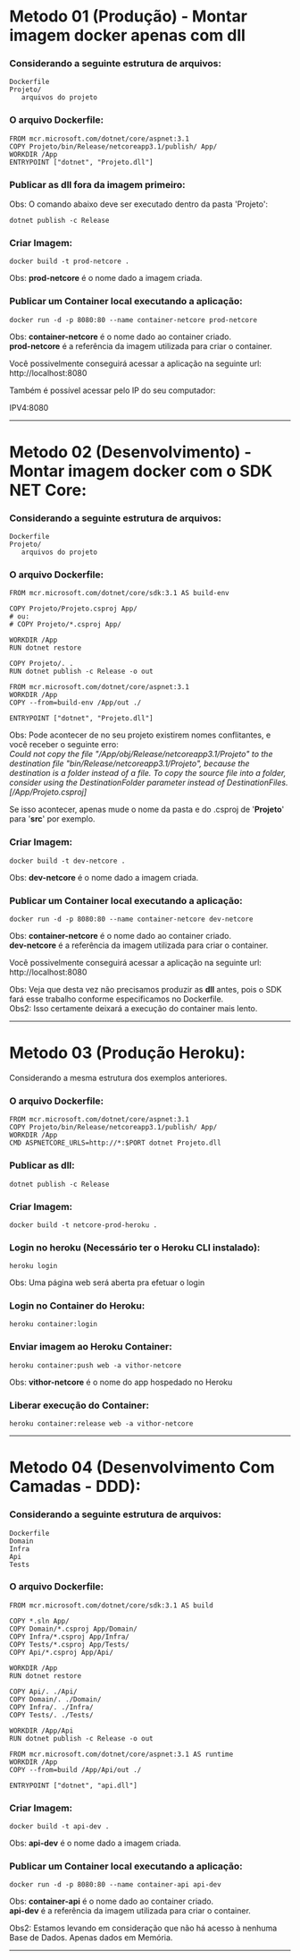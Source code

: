 # Metodo 01 (Produção) - Montar imagem docker apenas com dll

### Considerando a seguinte estrutura de arquivos:
```
Dockerfile
Projeto/
   arquivos do projeto
```


### O arquivo Dockerfile:
```
FROM mcr.microsoft.com/dotnet/core/aspnet:3.1
COPY Projeto/bin/Release/netcoreapp3.1/publish/ App/
WORKDIR /App
ENTRYPOINT ["dotnet", "Projeto.dll"]
```

### Publicar as dll fora da imagem primeiro:
Obs: O comando abaixo deve ser executado dentro da pasta 'Projeto':
```
dotnet publish -c Release
```

### Criar Imagem:
```
docker build -t prod-netcore .
```
Obs: **prod-netcore** é o nome dado a imagem criada.

### Publicar um Container local executando a aplicação:
```
docker run -d -p 8080:80 --name container-netcore prod-netcore
```
Obs: **container-netcore** é o nome dado ao container criado.  
     **prod-netcore** é a referência da imagem utilizada para criar o container.


Você possivelmente conseguirá acessar a aplicação na seguinte url:  
http://localhost:8080  

Também é possível acessar pelo IP do seu computador:  

IPV4:8080


---

# Metodo 02 (Desenvolvimento) - Montar imagem docker com o SDK NET Core:

### Considerando a seguinte estrutura de arquivos:
```
Dockerfile
Projeto/
   arquivos do projeto
```

### O arquivo Dockerfile:
```
FROM mcr.microsoft.com/dotnet/core/sdk:3.1 AS build-env

COPY Projeto/Projeto.csproj App/
# ou:
# COPY Projeto/*.csproj App/

WORKDIR /App
RUN dotnet restore

COPY Projeto/. .
RUN dotnet publish -c Release -o out

FROM mcr.microsoft.com/dotnet/core/aspnet:3.1
WORKDIR /App
COPY --from=build-env /App/out ./

ENTRYPOINT ["dotnet", "Projeto.dll"]
```

Obs: Pode acontecer de no seu projeto existirem nomes conflitantes, e você receber o seguinte erro:  
_Could not copy the 
file "/App/obj/Release/netcoreapp3.1/Projeto" to the destination file "bin/Release/netcoreapp3.1/Projeto", because the destination is a folder instead of a file. To copy the source file into a folder, consider using the DestinationFolder parameter instead of DestinationFiles. [/App/Projeto.csproj]_

Se isso acontecer, apenas mude o nome da pasta e do .csproj de '**Projeto**' para '**src**' por exemplo.


### Criar Imagem:
```
docker build -t dev-netcore .
```
Obs: **dev-netcore** é o nome dado a imagem criada.

### Publicar um Container local executando a aplicação:
```
docker run -d -p 8080:80 --name container-netcore dev-netcore
```
Obs: **container-netcore** é o nome dado ao container criado.  
     **dev-netcore** é a referência da imagem utilizada para criar o container.


Você possivelmente conseguirá acessar a aplicação na seguinte url:
http://localhost:8080

Obs: Veja que desta vez não precisamos produzir as **dll** antes, pois o SDK fará esse trabalho conforme especificamos no Dockerfile.   
Obs2: Isso certamente deixará a execução do container mais lento.

---


# Metodo 03 (Produção Heroku):

Considerando a mesma estrutura dos exemplos anteriores.

### O arquivo Dockerfile:
```
FROM mcr.microsoft.com/dotnet/core/aspnet:3.1
COPY Projeto/bin/Release/netcoreapp3.1/publish/ App/
WORKDIR /App
CMD ASPNETCORE_URLS=http://*:$PORT dotnet Projeto.dll
```

### Publicar as dll:
```
dotnet publish -c Release
```

### Criar Imagem:
```
docker build -t netcore-prod-heroku .
```

### Login no heroku (Necessário ter o Heroku CLI instalado):
```
heroku login
```
Obs: Uma página web será aberta pra efetuar o login

### Login no Container do Heroku:
```
heroku container:login
```

### Enviar imagem ao Heroku Container:
```
heroku container:push web -a vithor-netcore
```
Obs: **vithor-netcore** é o nome do app hospedado no Heroku

### Liberar execução do Container:
```
heroku container:release web -a vithor-netcore
```

---



# Metodo 04 (Desenvolvimento Com Camadas - DDD):

### Considerando a seguinte estrutura de arquivos:
```
Dockerfile
Domain
Infra
Api
Tests
```

### O arquivo Dockerfile:
```
FROM mcr.microsoft.com/dotnet/core/sdk:3.1 AS build

COPY *.sln App/
COPY Domain/*.csproj App/Domain/
COPY Infra/*.csproj App/Infra/
COPY Tests/*.csproj App/Tests/
COPY Api/*.csproj App/Api/

WORKDIR /App
RUN dotnet restore

COPY Api/. ./Api/
COPY Domain/. ./Domain/
COPY Infra/. ./Infra/
COPY Tests/. ./Tests/

WORKDIR /App/Api
RUN dotnet publish -c Release -o out

FROM mcr.microsoft.com/dotnet/core/aspnet:3.1 AS runtime
WORKDIR /App
COPY --from=build /App/Api/out ./

ENTRYPOINT ["dotnet", "api.dll"]
```

### Criar Imagem:
```
docker build -t api-dev .
```
Obs: **api-dev** é o nome dado a imagem criada.

### Publicar um Container local executando a aplicação:
```
docker run -d -p 8080:80 --name container-api api-dev
```
Obs: **container-api** é o nome dado ao container criado.  
     **api-dev** é a referência da imagem utilizada para criar o container.

Obs2: Estamos levando em consideração que não há acesso à nenhuma Base de Dados. Apenas dados em Memória.


---


